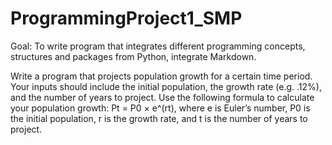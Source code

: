 # ProgrammingProject1_SMP
Goal: To write program that integrates different programming concepts, structures and packages from Python, integrate Markdown.

Write a program that projects population growth for a certain time period. Your inputs should include the initial population, the growth rate (e.g. .12%), and the number of years to project. Use the following formula to calculate your population growth: Pt = P0 × e^(rt), 
where e is Euler’s number, P0 is the initial population, r is the growth rate, and t is the number of years to project.
